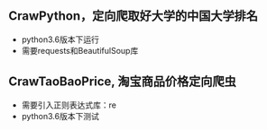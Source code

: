 ## CrawPython，定向爬取好大学的中国大学排名
- python3.6版本下运行
- 需要requests和BeautifulSoup库
## CrawTaoBaoPrice, 淘宝商品价格定向爬虫
- 需要引入正则表达式库：re
- python3.6版本下测试